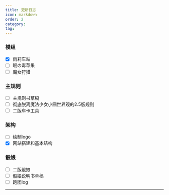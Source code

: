 ```yaml
---
title: 更新日志
icon: markdown
order: 2
category:
tag:
---
```

### 模组
- [x] 雨莉车站
- [ ] 眠の毒苹果
- [ ] 魔女狩猎
### 主规则
- [ ] 主规则书草稿
- [ ] 彻底脱离魔法少女小圆世界观的2.5版规则
- [ ] 二版车卡工具
### 架构
- [ ] 绘制logo
- [x] 网站搭建和基本结构
### 骰娘
- [ ] 二版骰娘
- [ ] 骰娘说明书草稿
- [ ] 跑团log
---

